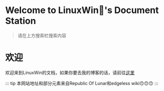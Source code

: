 # Welcome to LinuxWin🍉's Document Station

> 请在上方搜索栏搜索内容

# 欢迎

欢迎来到LinuxWin的文档，如果你要去我的博客的话，请前往[这里](https://meoblog.pages.dev)

::: tip
本网站地址和部分元素来自Republic Of Lunar和edgeless wiki🙃🙃🙃
:::
